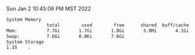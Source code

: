 Sun Jan  2 10:45:06 PM MST 2022
```bash
System Memory
               total        used        free      shared  buff/cache   available
Mem:           7.7Gi       1.7Gi       1.8Gi       3.0Mi       4.1Gi       5.6Gi
Swap:          7.6Gi       0.0Ki       7.6Gi
System Storage
1.1G	.
```
